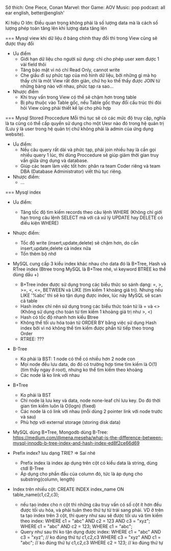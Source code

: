 Sở thích:
One Piece, Conan
Marvel: thor
Game: AOV
Music: pop
podcast: all ear english, better@english'

Kí hiệu O lớn: Điều quan trọng không phải là số lượng data mà là cách số lượng phép toán tăng lên khi lượng data tăng lên

=== Mysql view
khi dữ liệu ở bảng chính thay đổi thì trong View cũng sẽ được thay đổi
- Ưu điểm
  + Giới hạn dữ liệu cho người sử dụng: chỉ cho phép user xem được 1 vài field thôi
  + Tăng bảo mật vì nó chỉ Read Only, cannot write
  + Che giấu đi sự phức tạp của mô hình dữ liệu, bởi những gì mà họ thấy chỉ là môt View rất đơn giản, chứ họ ko thể thấy được JOIN từ những bảng nào với nhau, phức tạp ra sao...
- Nhược điểm
  + Khi truy vấn trong View có thể sẽ chậm hơn trong table
  + Bị phụ thuộc vào Table gốc, nếu Table gốc thay đổi cấu trúc thì đòi hỏi View cũng phải thiết kế lại cho phù hợp

=== Mysql Stored Proccedure
Mỗi thủ tục sẽ có các mức độ truy cập, nghĩa là ta cũng có thể cấp quyền sử dụng cho một Uesr nào đó trong hệ quản trị (Lưu ý là user trong hệ quản trị chứ không phải là admin của ứng dụng website).
- Ưu điểm:
  + Nếu câu query rất dài và phức tạp, phải join nhiều hay là cần gọi nhiều query 1 lúc, thì dùng Proccedure sẽ giúp giảm thời gian truy vấn giữa ứng dụng và database.
  + Giúp các team làm việc tốt hơn: phân ra team Coder riêng và team DBA (Database Administrator) viết thủ tục riêng.
- Nhược điểm:
  + ...

=== Mysql index
- Ưu điểm:
  + Tăng tốc độ tìm kiếm records theo câu lệnh WHERE (Không chỉ giới hạn trong câu lệnh SELECT mà với cả xử lý UPDATE hay DELETE có điều kiện WHERE)
- Nhược điểm:
  + Tốc độ write (insert,update,delete) sẽ chậm hơn, do cần insert,update,delete cả index nữa
  + Tốn thêm bộ nhớ

- MySQL cung cấp 3 kiểu index khác nhau cho data đó là B+Tree, Hash và RTree index (Btree trong MySQL là B+Tree nhé, vì keyword BTREE ko thể dùng dấu +)
  + B+Tree index được sử dụng trong các biểu thức so sánh dạng: =, >, >=, <, <=, BETWEEN và LIKE (tìm kiếm 1 khoảng giá trị). Nhưng nếu LIKE '%abc' thì sẽ ko tận dụng được index, lúc này MySQL sẽ scan cả table
  + Hash index chỉ nên sử dụng trong các biểu thức toán tử là = và <> (Không sử dụng cho toán từ tìm kiếm 1 khoảng giá trị như >, <)
  + Hash có tốc độ nhanh hơn kiểu Btree
  + Không thể tối ưu hóa toán tử ORDER BY bằng việc sử dụng Hash index bởi vì nó không thể tìm kiếm được phần từ tiếp theo trong Order
  + RTREE: ???

- B-Tree
  + Ko phải là BST: 1 node có thể có nhiều hơn 2 node con
  + Mọi node đều lưu data, do đó có trường hợp time tìm kiếm là O(1) (tìm thấy ngay ở root), nhưng ko thể tìm kiếm theo khoảng
  + Các node lá ko link với nhau
- B+Tree
  + Ko phải là BST
  + Chỉ node lá lưu key và data, node none-leaf chỉ lưu key. Do đó thời gian tìm kiếm luôn là O(logn) (fixed)
  + Các node lá có link với nhau (mỗi dùng 2 pointer link với node trước và sau)
  + Phù hợp với external storage (storing disk data)
- MySQL dùng B+Tree, Mongodb dùng B-Tree: https://medium.com/@mena.meseha/what-is-the-difference-between-mysql-innodb-b-tree-index-and-hash-index-ed8f2ce66d69

- Prefix index? lưu dạng TRIE? => Sai nhé
  + Prefix index là index áp dụng trên cột có kiểu data là string, dùng ctdl B-Tree
  + Áp dụng cho phần đầu của column đó, tức là áp dụng cho substring(column, length)
- Index trên nhiều cột:
CREATE INDEX index_name ON table_name(c1,c2,c3);
  + nếu tạo index cho n cột thì những câu truy vấn có số cột ít hơn đều được tối ưu hóa, và phải tuân theo thứ tự từ trái sang phải. VD ở trên ta tạo index trên 3 cột, thì query như sau sẽ được tối ưu và tìm kiếm theo index:
    WHERE c1 = "abc" AND c2 = 123 AND c3 = "xyz";
    WHERE c1 = "abc" AND c2 = 123;
    WHERE c1 = "abc";
  + Query như sau thì ko tận dụng được index:
    WHERE c1 = "abc" AND c3 = "xyz";  // ko đúng thứ tự c1,c2,c3
    WHERE c3 = "xyz" AND c1 = "abc";  // ko đúng thứ tự c1,c2,c3
    WHERE c2 = 123; // ko đúng thứ tự
  

